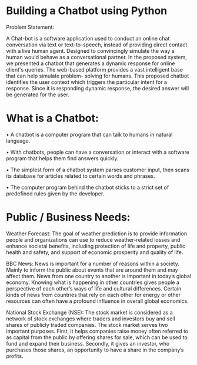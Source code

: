 # Building a Chatbot using Python

Problem Statement:

A Chat-bot is a software application used to conduct an online chat conversation via text or text-to-speech, instead of providing direct contact with a live human agent. Designed to convincingly simulate the way a human would behave as a conversational partner. In the proposed system, we presented a chatbot that generates a dynamic response for online client's queries. The web-based platform provides a vast intelligent base that can help simulate problem- solving for humans. This proposed chatbot identifies the user context which triggers the particular intent for a response. Since it is responding dynamic response, the desired answer will be generated for the user.

# What is a Chatbot:

• A chatbot is a computer program that can talk to humans in natural language.

• With chatbots, people can have a conversation or interact with a software program that helps them find answers quickly.

• The simplest form of a chatbot system parses customer input, then scans its database for articles related to certain words and phrases.

• The computer program behind the chatbot sticks to a strict set of predefined rules given by the developer.

# Public / Business Needs:

Weather Forecast: The goal of weather prediction is to provide information people and organizations can use to reduce weather-related losses and enhance societal benefits, including protection of life and property, public health and safety, and support of economic prosperity and quality of life.

BBC News: News is important for a number of reasons within a society. Mainly to inform the public about events that are around them and may affect them. News from one country to another is important in today’s global economy. Knowing what is happening in other countries gives people a perspective of each other’s ways of life and cultural differences. Certain kinds of news from countries that rely on each other for energy or other resources can often have a profound influence in overall global economics.

National Stock Exchange (NSE): The stock market is considered as a network of stock exchanges where traders and investors buy and sell shares of publicly traded companies. The stock market serves two important purposes. First, it helps companies raise money often referred to as capital from the public by offering shares for sale, which can be used to fund and expand their business. Secondly, it gives an investor, who purchases those shares, an opportunity to have a share in the company’s profits.
